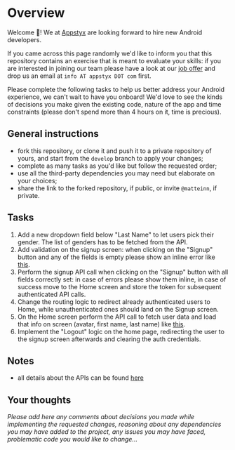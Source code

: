 # Overview
Welcome 👋!
We at [Appstyx](https://appstyx.com) are looking forward to hire new Android developers.

If you came across this page randomly we'd like to inform you that this repository contains an exercise that is meant to evaluate your skills: if you are interested in joining our team please have a look at our [job offer](https://androidjobs.io/jobs/android-developer-b6282a3a52) and drop us an email at `info AT appstyx DOT com` first.

Please complete the following tasks to help us better address your Android experience, we can't wait to have you onboard! We'd love to see the kinds of decisions you make given the existing code, nature of the app and time constraints (please don't spend more than 4 hours on it, time is precious).

## General instructions
- fork this repository, or clone it and push it to a private repository of yours, and start from the `develop` branch to apply your changes;
- complete as many tasks as you'd like but follow the requested order;
- use all the third-party dependencies you may need but elaborate on your choices;
- share the link to the forked repository, if public, or invite `@matteinn`, if private.

## Tasks
1. Add a new dropdown field below "Last Name" to let users pick their gender. The list of genders has to be fetched from the API.
2. Add validation on the signup screen: when clicking on the "Signup" button and any of the fields is empty please show an inline error like [this](docs/validation.jpg).
3. Perform the signup API call when clicking on the "Signup" button with all fields correctly set: in case of errors please show them inline, in case of success move to the Home screen and store the token for subsequent authenticated API calls.
4. Change the routing logic to redirect already authenticated users to Home, while unauthenticated ones should land on the Signup screen.
5. On the Home screen perform the API call to fetch user data and load that info on screen (avatar, first name, last name) like [this](docs/user.jpg).
6. Implement the "Logout" logic on the home page, redirecting the user to the signup screen afterwards and clearing the auth credentials.

## Notes
- all details about the APIs can be found [here](docs/API.md)

## Your thoughts
_Please add here any comments about decisions you made while implementing the requested changes, reasoning about any dependencies you may have added to the project, any issues you may have faced, problematic code you would like to change..._